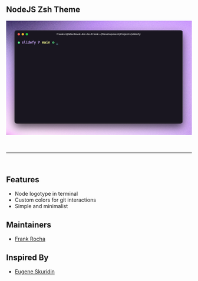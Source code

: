 ## NodeJS Zsh Theme

![](https://github.com/fsrocha-dev/node-zsh-theme/blob/main/screenshot.png)

<br>

---

<br>

## Features

- Node logotype in terminal
- Custom colors for git interactions
- Simple and minimalist

## Maintainers

- [Frank Rocha](https://github.com/fsrocha-dev)

## Inspired By

- [Eugene Skuridin](https://github.com/skuridin)
